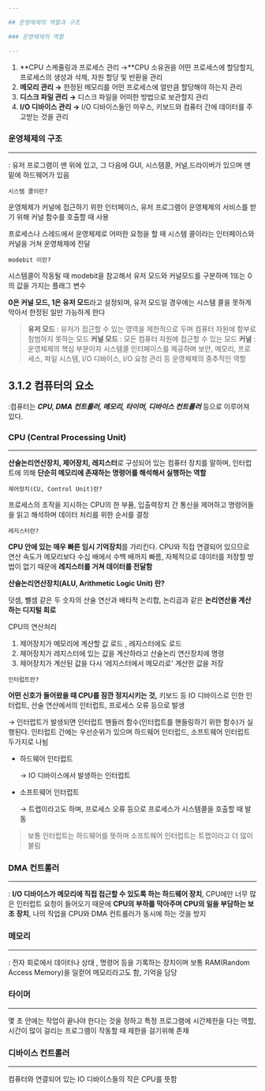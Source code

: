 ```yaml
---

## 운영체제의 역할과 구조

### 운영체제의 역할

---
```


1. **CPU 스케줄링과 프로세스 관리
→**CPU 소유권을 어떤 프로세스에 할당할지, 프로세스의 생성과 삭제, 자원 할당 및 반환을 관리
2. **메모리 관리
→** 한정된 메모리를 어떤 프로세스에 얼만큼 할당해야 하는지 관리
3. **디스크 파일 관리
→** 디스크 파일을 어떠한 방법으로 보관할지 관리
4. **I/O 디바이스 관리
→** I/O 디바이스들인 마우스, 키보드와 컴퓨터 간에 데이터를 주고받는 것을 관리

### 운영체제의 구조

---

: 유저 프로그램이 맨 위에 있고, 그 다음에 GUI, 시스템콜, 커널,드라이버가 있으며 맨 밑에 하드웨어가 있음

`시스템 콜이란?`

운영체제가 커널에 접근하기 위한 인터페이스, 유저 프로그램이 운영체제의 서비스를 받기 위해 커널 함수를 호출할 때 사용

프로세스나 스레드에서 운영체제로 어떠한 요청을 할 때 시스템 콜이라는 인터페이스와 커널을 거쳐 운영체제에 전달

`modebit 이란?`

시스템콜이 작동될 때 modebit을 참고해서 유저 모드와 커널모드를 구분하며 1또는 0의 값을 가지는 플래그 변수

**0은 커널 모드, 1은 유저 모드**라고 설정되며, 유저 모드일 경우에는 시스템 콜을 못하게 막아서 한정된 일만 가능하게 한다

> **유저 모드** : 유저가 접근할 수 있는 영역을 제한적으로 두며 컴퓨터 자원에 함부로 침범하지 못하는 모드
**커널 모드** : 모든 컴퓨터 자원에 접근할 수 있는 모드
**커널** : 운영체제의 핵심 부분이자 시스템콜 인터페이스를 제공하며 보안, 메모리, 프로세스, 파일 시스템, I/O 디바이스, I/O 요청 관리 등 운영체제의 중추적인 역할
> 

## 3.1.2 컴퓨터의 요소

:컴퓨터는 ***CPU, DMA 컨트롤러, 메모리, 타이머, 디바이스 컨트롤러*** 등으로 이루어져 있다.

### CPU (Central Processing Unit)

---

**산술논리연산장치, 제어장치, 레지스터**로 구성되어 있는 컴퓨터 장치를 말하며, 인터럽트에 의해 **단순히 메모리에 존재하는 명령어를 해석해서 실행하는 역할**

`제어장치(CU, Control Unit)란?`

프로세스의 조작을 지시하는 CPU의 한 부품, 입출력장치 간 통신을 제어하고 명령어들을 읽고 해석하며 데이터 처리를 위한 순서를 결정

`레지스터란?`

**CPU 안에 있는 매우 빠른 임시 기억장치**를 가리킨다. CPU와 직접 연결되어 있으므로 연산 속도가 메모리보다 수십 배에서 수백 배까지 빠름, 자체적으로 데이터를 저장할 방법이 없기 때문에 **레지스터를 거쳐 데이터를 전달함**

**산술논리연산장치(ALU, Arithmetic Logic Unit) 란?**

덧셈, 뺄셈 같은 두 숫자의 산술 연산과 배타적 논리합, 논리곱과 같은 **논리연산을 계산하는 디지털 회로** 

CPU의 연산처리

1. 제어장치가 메모리에 계산할 값 로드 , 레지스터에도 로드
2. 제어장치가 레지스터에 있는 값을 계산하라고 산술논리 연산장치에 명령
3. 제어장치가 계산된 값을 다시 ‘레지스터에서 메모리로' 계산한 값을 저장

`인터럽트란?`

**어떤 신호가 들어왔을 때 CPU를 잠깐 정지시키는 것,** 키보드 등 IO 디바이스로 인한 인터럽트, 산술 연산에서의 인터럽트, 프로세스 오류 등으로 발생 

→ 인터럽트가 발생되면 인터럽트 핸들러 함수(인터럽트를 핸들링하기 위한 함수)가 실행된다. 인터럽트 간에는 우선순위가 있으며 하드웨어 인터럽드, 소프트웨어 인터럽트 두가지로 나뉨

- 하드웨어 인터럽트
    
    → IO 디바이스에서 발생하는 인터럽트
    
- 소프트웨어 인터럽트
    
    → 트랩이라고도 하며, 프로세스 오류 등으로 프로세스가 시스템콜을 호출할 때 발동 
    

> 보통 인터럽트는 하드웨어를 뜻하며 소프트웨어 인터럽트는 트랩이라고 더 많이 불림
> 

### DMA 컨트롤러

---

: **I/O 디바이스가 메모리에 직접 접근할 수 있도록 하는 하드웨어 장치**, CPU에만 너무 많은 인터럽트 요청이 들어오기 때문에 **CPU의 부하를 막아주며 CPU의 일을 부담하는 보조 장치**, 나의 작업을 CPU와 DMA 컨트롤러가 동시에 하는 것을 방지

### 메모리

---

: 전자 회로에서 데이터나 상태 , 명령어 등을 기록하는 장치이며 보통 RAM(Random Access Memory)을 일컫어 메모리라고도 함, 기억을 담당

### 타이머

---

몇 초 안에는 작업이 끝나야 한다는 것을 정하고 특정 프로그램에 시간제한을 다는 역할, 시간이 많이 걸리는 프로그램이 작동할 때 제한을 걸기위해 존재

### 디바이스 컨트롤러

---

컴퓨터와 연결되어 있는 IO 디바이스들의 작은 CPU를 뜻함